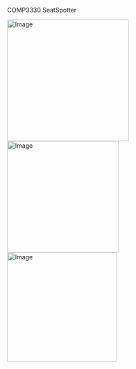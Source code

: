 COMP3330 SeatSpotter

<img width="280" alt="Image" src="https://github.com/user-attachments/assets/f9071b16-9eea-4d8a-90a5-48ee38728a30" />

<img width="257" alt="Image" src="https://github.com/user-attachments/assets/f434f458-07c5-4370-bf14-d21bdcf3aa38" />

<img width="252" alt="Image" src="https://github.com/user-attachments/assets/26bc3336-8980-4df6-9849-8b4e2e6d766c" />